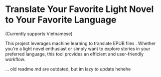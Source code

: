 # Translate Your Favorite Light Novel to Your Favorite Language

(Currently supports Vietnamese)

This project leverages machine learning to translate EPUB files . Whether you're a light novel enthusiast or simply want to explore stories in your preferred language, this tool provides an efficient and user-friendly workflow.

... old readme.md are outdated, but im lazy to update hehehe
